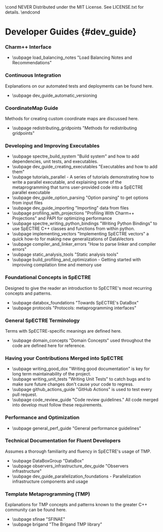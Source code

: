 \cond NEVER
Distributed under the MIT License.
See LICENSE.txt for details.
\endcond
# Developer Guides {#dev_guide}

### Charm++ Interface
- \subpage load_balancing_notes "Load Balancing Notes and Recommendations"

### Continuous Integration
Explanations on our automated tests and deployments can be found here.
- \subpage dev_guide_automatic_versioning

### CoordinateMap Guide
Methods for creating custom coordinate maps are discussed here.
- \subpage redistributing_gridpoints "Methods for redistributing gridpoints"

### Developing and Improving Executables
- \subpage spectre_build_system "Build system" and how to add dependencies, unit
  tests, and executables.
- \subpage dev_guide_creating_executables "Executables and how to add them"
- \subpage tutorials_parallel - A series of tutorials demonstrating how to write
  a parallel executable, and explaining some of the metaprogramming that turns
  user-provided code into a SpECTRE parallel executable
- \subpage dev_guide_option_parsing "Option parsing" to get options from input
  files
- \subpage dev_guide_importing "Importing" data from files
- \subpage profiling_with_projections "Profiling With Charm++ Projections" and
  PAPI for optimizing performance
- \subpage spectre_writing_python_bindings "Writing Python Bindings" to use
  SpECTRE C++ classes and functions from within python.
- \subpage implementing_vectors "Implementing SpECTRE vectors" a quick how-to
  for making new generalizations of DataVectors
- \subpage compiler_and_linker_errors "How to parse linker and compiler errors"
- \subpage static_analysis_tools "Static analysis tools"
- \subpage build_profiling_and_optimization - Getting started with improving
  compilation time and memory use

### Foundational Concepts in SpECTRE
Designed to give the reader an introduction to SpECTRE's most recurring concepts
and patterns.
- \subpage databox_foundations "Towards SpECTRE's DataBox"
- \subpage protocols "Protocols: metaprogramming interfaces"

### General SpECTRE Terminology
Terms with SpECTRE-specific meanings are defined here.
- \subpage domain_concepts "Domain Concepts" used throughout the code are
  defined here for reference.

### Having your Contributions Merged into SpECTRE
- \subpage writing_good_dox "Writing good documentation" is key for long term
  maintainability of the project.
- \subpage writing_unit_tests "Writing Unit Tests" to catch bugs and to make
  sure future changes don't cause your code to regress.
- \subpage github_actions_guide "GitHub Actions" is used to test every pull
  request.
- \subpage code_review_guide "Code review guidelines." All code merged into
  develop must follow these requirements.

### Performance and Optimization
- \subpage general_perf_guide "General performance guidelines"

### Technical Documentation for Fluent Developers
Assumes a thorough familiarity and fluency in SpECTRE's usage of TMP.
- \subpage DataBoxGroup "DataBox"
- \subpage observers_infrastructure_dev_guide "Observers infrastructure"
- \subpage dev_guide_parallelization_foundations - Parallelization
  infrastructure components and usage

### Template Metaprogramming (TMP)
Explanations for TMP concepts and patterns known to the greater C++ community
can be found here.
- \subpage sfinae "SFINAE"
- \subpage brigand "The Brigand TMP library"
